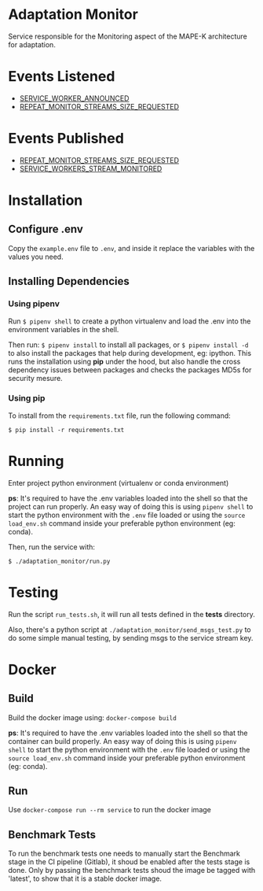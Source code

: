 # Adaptation Monitor
Service responsible for the Monitoring aspect of the MAPE-K architecture for adaptation.


# Events Listened
 - [SERVICE_WORKER_ANNOUNCED](https://github.com/Gnosis-MEP/Gnosis-Docs/blob/main/EventTypes.md#SERVICE_WORKER_ANNOUNCED)
 - [REPEAT_MONITOR_STREAMS_SIZE_REQUESTED](https://github.com/Gnosis-MEP/Gnosis-Docs/blob/main/EventTypes.md#REPEAT_MONITOR_STREAMS_SIZE_REQUESTED)

# Events Published
 - [REPEAT_MONITOR_STREAMS_SIZE_REQUESTED](https://github.com/Gnosis-MEP/Gnosis-Docs/blob/main/EventTypes.md#REPEAT_MONITOR_STREAMS_SIZE_REQUESTED)
 - [SERVICE_WORKERS_STREAM_MONITORED](https://github.com/Gnosis-MEP/Gnosis-Docs/blob/main/EventTypes.md#SERVICE_WORKERS_STREAM_MONITORED)



# Installation

## Configure .env
Copy the `example.env` file to `.env`, and inside it replace the variables with the values you need.

## Installing Dependencies

### Using pipenv
Run `$ pipenv shell` to create a python virtualenv and load the .env into the environment variables in the shell.

Then run: `$ pipenv install` to install all packages, or `$ pipenv install -d` to also install the packages that help during development, eg: ipython.
This runs the installation using **pip** under the hood, but also handle the cross dependency issues between packages and checks the packages MD5s for security mesure.


### Using pip
To install from the `requirements.txt` file, run the following command:
```
$ pip install -r requirements.txt
```

# Running
Enter project python environment (virtualenv or conda environment)

**ps**: It's required to have the .env variables loaded into the shell so that the project can run properly. An easy way of doing this is using `pipenv shell` to start the python environment with the `.env` file loaded or using the `source load_env.sh` command inside your preferable python environment (eg: conda).

Then, run the service with:
```
$ ./adaptation_monitor/run.py
```

# Testing
Run the script `run_tests.sh`, it will run all tests defined in the **tests** directory.

Also, there's a python script at `./adaptation_monitor/send_msgs_test.py` to do some simple manual testing, by sending msgs to the service stream key.


# Docker
## Build
Build the docker image using: `docker-compose build`

**ps**: It's required to have the .env variables loaded into the shell so that the container can build properly. An easy way of doing this is using `pipenv shell` to start the python environment with the `.env` file loaded or using the `source load_env.sh` command inside your preferable python environment (eg: conda).

## Run
Use `docker-compose run --rm service` to run the docker image

## Benchmark Tests
To run the benchmark tests one needs to manually start the Benchmark stage in the CI pipeline (Gitlab), it shoud be enabled after the tests stage is done. Only by passing the benchmark tests shoud the image be tagged with 'latest', to show that it is a stable docker image.
